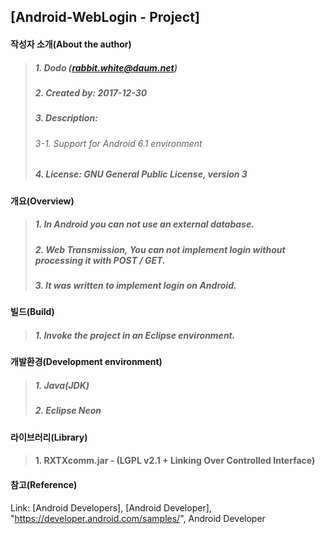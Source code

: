 ## [Android-WebLogin - Project]

#### 작성자 소개(About the author)
> ##### 1. Dodo (rabbit.white@daum.net)
> ##### 2. Created by: 2017-12-30
> ##### 3. Description: 
> ###### 3-1. Support for Android 6.1 environment
> ##### 4. License: GNU General Public License, version 3

#### 개요(Overview)
> ##### 1. In Android you can not use an external database.
> ##### 2. Web Transmission, You can not implement login without processing it with POST / GET.
> ##### 3. It was written to implement login on Android.

#### 빌드(Build)
> ##### 1. Invoke the project in an Eclipse environment.

#### 개발환경(Development environment)
> ##### 1. Java(JDK)
> ##### 2. Eclipse Neon

#### 라이브러리(Library)
> #### 1. RXTXcomm.jar - (LGPL v2.1 + Linking Over Controlled Interface)

#### 참고(Reference)
Link: [Android Developers], [Android Developer], "https://developer.android.com/samples/", Android Developer

